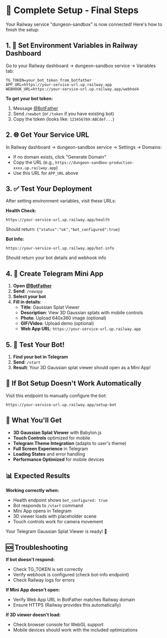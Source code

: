 # 🚀 Complete Setup - Final Steps

Your Railway service "dungeon-sandbox" is now connected! Here's how to finish the setup:

## 1. 🔧 Set Environment Variables in Railway Dashboard

Go to your Railway dashboard → dungeon-sandbox service → Variables tab:

```
TG_TOKEN=your_bot_token_from_botfather
APP_URL=https://your-service-url.up.railway.app
WEBHOOK_URL=https://your-service-url.up.railway.app/webhook
```

**To get your bot token:**
1. Message [@BotFather](https://t.me/botfather)
2. Send `/newbot` (or `/token` if you have existing bot)
3. Copy the token (looks like: `123456789:ABCdef...`)

## 2. 🌐 Get Your Service URL

In Railway dashboard → dungeon-sandbox service → Settings → Domains:
- If no domain exists, click "Generate Domain"
- Copy the URL (e.g., `https://dungeon-sandbox-production-xxxx.up.railway.app`)
- Use this URL for `APP_URL` above

## 3. ✅ Test Your Deployment

After setting environment variables, visit these URLs:

**Health Check:**
```
https://your-service-url.up.railway.app/health
```
Should return: `{"status":"ok","bot_configured":true}`

**Bot Info:**
```
https://your-service-url.up.railway.app/bot-info
```
Should return your bot details and webhook info

## 4. 📱 Create Telegram Mini App

1. **Open [@BotFather](https://t.me/botfather)**
2. **Send**: `/newapp`
3. **Select your bot**
4. **Fill in details**:
   - **Title**: Gaussian Splat Viewer
   - **Description**: View 3D Gaussian splats with mobile controls
   - **Photo**: Upload 640x360 image (optional)
   - **GIF/Video**: Upload demo (optional)
   - **Web App URL**: `https://your-service-url.up.railway.app`

## 5. 🎉 Test Your Bot!

1. **Find your bot in Telegram**
2. **Send**: `/start`
3. **Result**: Your 3D Gaussian splat viewer should open as a Mini App!

## 🔧 If Bot Setup Doesn't Work Automatically

Visit this endpoint to manually configure the bot:
```
https://your-service-url.up.railway.app/setup-bot
```

## 🎯 What You'll Get

- **3D Gaussian Splat Viewer** with Babylon.js
- **Touch Controls** optimized for mobile
- **Telegram Theme Integration** (adapts to user's theme)
- **Full Screen Experience** in Telegram
- **Loading States** and error handling
- **Performance Optimized** for mobile devices

## 📊 Expected Results

**Working correctly when:**
- Health endpoint shows `bot_configured: true`
- Bot responds to `/start` command
- Mini App opens in Telegram
- 3D viewer loads with placeholder scene
- Touch controls work for camera movement

Your Telegram Gaussian Splat Viewer is ready! 🚀

## 🆘 Troubleshooting

**If bot doesn't respond:**
- Check TG_TOKEN is set correctly
- Verify webhook is configured (check bot-info endpoint)
- Check Railway logs for errors

**If Mini App doesn't open:**
- Verify Web App URL in BotFather matches Railway domain
- Ensure HTTPS (Railway provides this automatically)

**If 3D viewer doesn't load:**
- Check browser console for WebGL support
- Mobile devices should work with the included optimizations